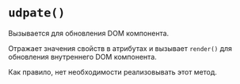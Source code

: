 # `udpate()`
Вызывается для обновления DOM компонента.

Отражает значения свойств в атрибутах и вызывает `render()` для обновления внутреннего DOM компонента.

Как правило, нет необходимости реализовывать этот метод.
